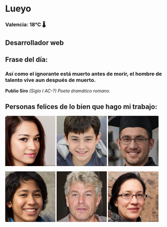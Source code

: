 # Lueyo
### Valencia:  18°C 🌡️
## Desarrollador web
## Frase del día:
<!-- START QUOTE -->
### Así como el ignorante está muerto antes de morir, el hombre de talento vive aun después de muerto.
**Publio Siro** *(Siglo I AC-?) Poeta dramático romano.*
<!-- END QUOTE -->






## Personas felices de lo bien que hago mi trabajo:

<p float="left">
  <img src="src/image_0.png" width="32%" />
  <img src="src/image_1.png" width="32%" /> 
  <img src="src/image_2.png" width="32%" />
</p>
<p float="left">
  <img src="src/image_3.png" width="32%" />
  <img src="src/image_4.png" width="32%" /> 
  <img src="src/image_5.png" width="32%" />
</p>
